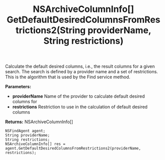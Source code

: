 ﻿---
uid: crmscript_ref_NSFindAgent_GetDefaultDesiredColumnsFromRestrictions2
title: NSArchiveColumnInfo[] GetDefaultDesiredColumnsFromRestrictions2(String providerName, String restrictions)
intellisense: NSFindAgent.GetDefaultDesiredColumnsFromRestrictions2
keywords: NSFindAgent, GetDefaultDesiredColumnsFromRestrictions2
so.topic: reference
---

Calculate the default desired columns, i.e., the result columns for a given search. The search is defined by a provider name and a set of restrictions. This is the algorithm that is used by the Find service method.

**Parameters:**
 - **providerName** Name of the provider to calculate default desired columns for
 - **restrictions** Restriction to use in the calculation of default desired columns

**Returns:** NSArchiveColumnInfo[]

```crmscript
NSFindAgent agent;
String providerName;
String restrictions;
NSArchiveColumnInfo[] res = agent.GetDefaultDesiredColumnsFromRestrictions2(providerName, restrictions);
```

